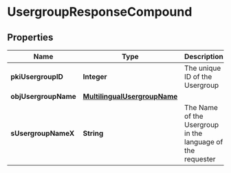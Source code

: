 

# UsergroupResponseCompound

## Properties

Name | Type | Description | Notes
------------ | ------------- | ------------- | -------------
**pkiUsergroupID** | **Integer** | The unique ID of the Usergroup | 
**objUsergroupName** | [**MultilingualUsergroupName**](MultilingualUsergroupName.md) |  | 
**sUsergroupNameX** | **String** | The Name of the Usergroup in the language of the requester |  [optional]




